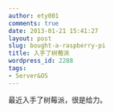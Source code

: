 ```yaml
---
author: ety001
comments: true
date: 2013-01-21 15:41:27
layout: post
slug: bought-a-raspberry-pi
title: 入手了树莓派
wordpress_id: 2288
tags:
- Server&OS
---
```


最近入手了树莓派，很是给力。

